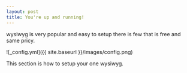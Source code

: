 ```yaml
---
layout: post
title: You're up and running!
---
```


wysiwyg is very popular and easy to setup there is few that is free and same pricy.

![_config.yml]({{ site.baseurl }}/images/config.png)


This section is how to setup your one wysiwyg.
